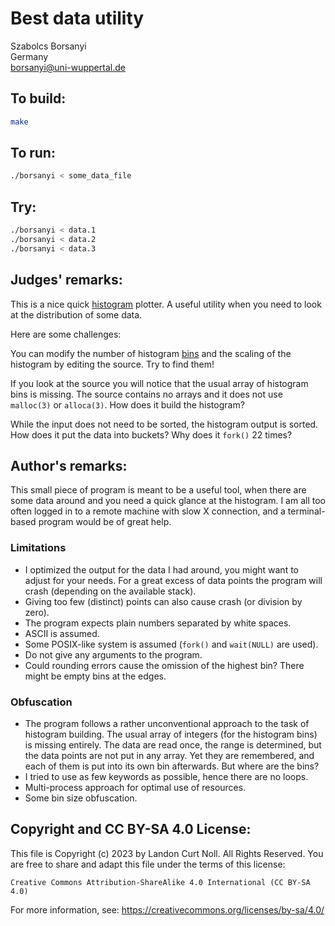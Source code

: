 # Best data utility

Szabolcs Borsanyi    
Germany  
<borsanyi@uni-wuppertal.de>

## To build:

```sh
make
```

## To run:

```sh
./borsanyi < some_data_file
```

## Try:

```sh
./borsanyi < data.1
./borsanyi < data.2
./borsanyi < data.3
```

## Judges' remarks:

This is a nice quick [histogram](https://en.wikipedia.org/wiki/Histogram)
plotter.  A useful utility when you need to look at the distribution of some
data.

Here are some challenges:

You can modify the number of histogram
[bins](https://en.wikipedia.org/wiki/Data_binning) and the scaling of the
histogram by editing the source.  Try to find them!

If you look at the source you will notice that the usual array of
histogram bins is missing. The source contains no arrays and it does not
use `malloc(3)` or `alloca(3)`. How does it build the histogram?

While the input does not need to be sorted, the histogram output is sorted.
How does it put the data into buckets?  Why does it `fork()` 22 times?

## Author's remarks:

This small piece of program is meant to be a useful tool, when
there are some data around and you need a quick glance at the
histogram. I am all too often logged in to a remote machine with
slow X connection, and a terminal-based program would be of
great help.

### Limitations

* I optimized the output for the data I had around, you might want to adjust
  for your needs. For a great excess of data points the program will crash
  (depending on the available stack).
* Giving too few (distinct) points can also cause crash (or division by zero).
* The program expects plain numbers separated by white spaces.
* ASCII is assumed.
* Some POSIX-like system is assumed (`fork()` and `wait(NULL)` are used).
* Do not give any arguments to the program.
* Could rounding errors cause the omission of the highest bin? There might be
  empty bins at the edges.

### Obfuscation

* The program follows a rather unconventional approach to the task
  of histogram building. The usual array of integers (for the histogram
  bins) is missing entirely. The data are read once, the range is determined,
  but the data points are not put in any array. Yet they are remembered,
  and each of them is put into its own bin afterwards. But where are the bins?
* I tried to use as few keywords as possible, hence there are no loops.
* Multi-process approach for optimal use of resources.
* Some bin size obfuscation.

## Copyright and CC BY-SA 4.0 License:

This file is Copyright (c) 2023 by Landon Curt Noll.  All Rights Reserved.
You are free to share and adapt this file under the terms of this license:

    Creative Commons Attribution-ShareAlike 4.0 International (CC BY-SA 4.0)

For more information, see: https://creativecommons.org/licenses/by-sa/4.0/

